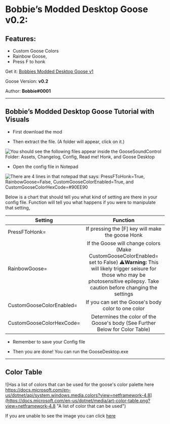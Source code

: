 # Bobbie’s Modded Desktop Goose v0.2:

## Features:

* Custom Goose Colors
* Rainbow Goose,
* Press F to honk

Get it: [Bobbies Modded Desktop Goose v1](https://drive.google.com/file/d/1gbHvfYpLWWH4XDXPn19EHijgmjek0Pyd/view)

Goose Version: **v0.2**

Author: **Bobbie#0001**

---

## Bobbie’s Modded Desktop Goose Tutorial with Visuals

* First download the mod

* Then extract the file. (A folder will appear, click on it.)

![You should see the following files appear inside the GooseSoundControl Folder: Assets, Changelog, Config, Read me! Honk, and Goose Desktop](https://raw.githubusercontent.com/Tatohead/ResourceHub-Images/patch-1/Bobbie%E2%80%99s%20Modded%20Desktop%20Goose/part%201.png "You should see the following files appear inside the GooseSoundControl Folder: Assets, Changelog, Config, ead me! Honk, and Goose Desktop")

* Open the config file in Notepad

![There are 4 lines in that notepad that says: PressFToHonk=True, RainbowGoose=False, CustomGooseColorEnabled=True, and CustomGooseColorHexCode=#90EE90](https://github.com/Tatohead/ResourceHub-Images/blob/patch-1/Bobbie%E2%80%99s%20Modded%20Desktop%20Goose/part%202.png?raw=true "There are 4 lines in that notepad that says: PressFToHonk=True, RainbowGoose=False, CustomGooseColorEnabled=True, and CustomGooseColorHexCode=#90EE90")

Below is a chart that should tell you what kind of setting are there in your config file. Function will tell you what happens if you were to manipulate that setting,

| Setting                   | Function                                                                                                 |
|---------------------------|:--------------------------------------------------------------------------------------------------------:|
| PressFToHonk=             | If pressing the [F] key will make the goose Honk                                                         |
| RainbowGoose=             | If the Goose will change colors (Make CustomGooseColorEnabled= set to False) **⚠️Warning:** This will likely trigger seisure for those who may be photosensitive epilepsy. Take caution before changing the settings       |
| CustomGooseColorEnabled=  | If you can set the Goose's body color to one color                                                       |
| CustomGooseColorHexCode=  | Determines the color of the Goose's body (See Further Below for Color Table)                             |

* Remember to save your Config file

* Then you are done! You can run the GooseDesktop.exe
---
## Color Table

![Has a list of colors that can be used for the goose's color palette here https://docs.microsoft.com/en-us/dotnet/api/system.windows.media.colors?view=netframework-4.8](https://docs.microsoft.com/en-us/dotnet/media/art-color-table.png?view=netframework-4.8 "A  list of color that can be used")

If you are unable to see the image you can click [here](https://docs.microsoft.com/en-us/dotnet/api/system.windows.media.colors?view=netframework-4.8)

